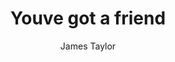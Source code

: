---
layout: post
title: Youve got a friend
author: James Taylor
image:
  artist: james-taylor.png
---
